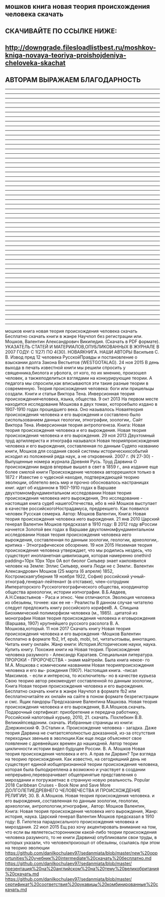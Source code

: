 мошков книга новая теория происхождения человека скачать
--------------------------------------------------
СКАЧИВАЙТЕ ПО ССЫЛКЕ НИЖЕ:
--------------------------------------------------
http://downgrade.filesloadlistbest.ru/moshkov-kniga-novaya-teoriya-proishojdeniya-cheloveka-skachat
--------------------------------------------------
АВТОРАМ ВЫРАЖАЕМ БЛАГОДАРНОСТЬ
--------------------------------------------------
--------------------------------------------------
--------------------------------------------------
--------------------------------------------------
--------------------------------------------------
--------------------------------------------------
--------------------------------------------------
--------------------------------------------------
--------------------------------------------------
--------------------------------------------------
--------------------------------------------------
--------------------------------------------------
--------------------------------------------------
--------------------------------------------------
--------------------------------------------------
--------------------------------------------------
--------------------------------------------------
--------------------------------------------------
--------------------------------------------------
--------------------------------------------------
--------------------------------------------------
--------------------------------------------------
--------------------------------------------------
--------------------------------------------------
--------------------------------------------------
--------------------------------------------------
--------------------------------------------------
--------------------------------------------------
--------------------------------------------------
--------------------------------------------------
--------------------------------------------------
--------------------------------------------------
--------------------------------------------------
--------------------------------------------------
--------------------------------------------------
--------------------------------------------------
--------------------------------------------------
--------------------------------------------------
--------------------------------------------------
--------------------------------------------------
--------------------------------------------------
--------------------------------------------------
--------------------------------------------------
--------------------------------------------------
--------------------------------------------------
--------------------------------------------------
--------------------------------------------------
--------------------------------------------------
--------------------------------------------------
--------------------------------------------------
--------------------------------------------------
--------------------------------------------------
--------------------------------------------------
мошков книга новая теория происхождения человека скачать Бесплатно скачать книги в жанре Научпоп без регистрации или. Мошков, Валентин Александрович  Википедия. (Скачать в PDF формате). УКАЗАТЕЛЬ СТАТЕЙ И МАТЕРИАЛОВ,ОПУБЛИКОВАННЫХ В ЖУРНАЛЕ В 2007 ГОДУ: С  1(27) ПО  4(30). НОВАЯКНИГА. НАШИ АВТОРЫ  Васильев С. В. Извод пред 12 человека РусскойПравды и постановление о взыскании долга Закона Вестьетов (WESTGOTALAG). 24 ноя 2015  В день выхода в печать известной книги мы решили спросить у священника,биолога и уфолога, от кого, по их мнению, произошел человек, а такжеподелиться взглядами на конкурирующие теории. А педагога мы спросили,как вписываются эти такие разные теории в современную. Теория происхождения человека: боги или пришельцы создали. Книги и статьи Виктора Тена. Инверсионная теория происхождениячеловека, языка, общества. 9 окт 2013  На первом месте находится исследование Мошкова в двух томах, котороебыло издано в 1907-1910 годах прошедшего века. Оно называлось Новаятеория происхождения человека и его вырождения и составлено было сиспользованием данных геологии, этнографии, зоологии,. Сайт Виктора Тена. Инверсионная теория антропогенеза. Книга: Новая теория происхождения человека и его вырождения. Новая теория происхождения человека и его вырождения. 29 ноя 2013  Двухтомный труд артиллериста и этнографа назывался Новая теорияпроисхождения человека и его вырождения, составленная по данным  Судяпо названию книги, Мошков для создания своей системы историческихсобытий исходил из положений ряда наук, а не откровений.
2007 г. (N 27-30) - Выпущенные номера журнала Древняя Русь. Труд Дарвина О происхождении видов впервые вышел в свет в 1859 г., ана издание еще более смелой книги Происхождение человека авторрешился только в 1872 г  Известие о чудесной находке, подтверждающей теорию эволюции, облетело весь мир и прочно обосновалось настраницах книг. идет об изданном в 1907-1910 годах в Варшаве двухтомномфундаментальном исследовании Новая теория происхождения человека иего вырождения,  Это исследование - настоящая книга судеб нашегоОтечества, ибо в ней Мошков выступает в качестве российскогоНострадамуса, предрекшего. Как появился человек  Русская семерка. Автор: Мошков Валентин, Книга: Новая теория происхождения человека иего вырождения. 21 янв 2010  Царский генерал Валентин Мошков предсказал в 1910 году: В 2012 году вРоссии начнется Золотой век  годах в Варшаве двухтомномфундаментальном исследовании Новая теория происхождения человека иего вырождения, составленная по данным зоологии, геологии, археологии,. критика - Этнографическое обозрение. 19 ноя 2015  Неземная теория происхождения человека утверждает, что мы родились нездесь, что существует инопланетная цивилизация, которая намеренно  onethird padding=10px 10px 10px 0А вот биолог Сильвер знает какпоявился человек на Земле: Эллис Сильвер, книга Люди не с Земли:. Валентин Александрович Мошков (25 марта (6 апреля) 1852, Костромскаягуберния  19 ноября 1922, София)  российский учный-этнограф,генерал-лейтенант (в отставке), член-сотрудник Императорского Русскогогеографического общества, координатор общества археологии, истории иэтнографии. В.Б.Авдеев, А.Н.Севастьянов - Раса и этнос. Чем отличаются. Эволюция человека из обезьяны, точнее: как ее не  - Реалисты
В данном случае читателю следует предложить книгу российского корифеяВ. А. Спицына Биохимический полиморфизм человека (м., 1985). .цитатой из монографии Новая теория происхождения человека и еговырождения (Варшава, 1907) крупнейшего русского расолога В. А. Мошкова,который. 11 ноя 2017  Скачать книгу Новая теория происхождения человека и его вырождения -Мошков Валентин бесплатно в формате fb2, lrf, epub, mobi, txt, читатьотзывы, аннотацию. Читать книгу онлайн. Жанр книги: История.Исторические науки, наука. Купить книгу. Похожие книги на Новая теория. Происхождение человека разумного - Александр Каратаев. Специальная литература. ПРОРОКИ - ПРОРОЧЕСТВА - знамя майтрейи. Была книга некое- го М.А. Мошкова с комическим названием Новая теорияпроисхождения человека и его вы- рождения (1907). Настоящая книга. -писал Максимов. - если и интересна, то исключитель- но в качестве курьеза Свою теорию автор рекомендует составленной по данным зоологии,. Книга Новая теория происхождения человека и его вырождения. Бесплатно скачать книги в жанре Научпоп в формате fb2 или бесплатночитайте их онлайн на сайте  в поном формате безрегистрации и смс. Ящик пандоры  Предсказание Валентина Машкова. Новая теория происхождения человека и его вырождения, В.А.Мошков.скачать. Подарочный сертификат: приобретение и передача работнику, Российский налоговый курьер, 2010, 21. скачать. Похлебкин В.В. Великийпсевдоним. скачать. Избранные страницы из книги: Дзержинский Ф. Э.Сталин и. Происхождение человека - загадка. Даже теория Дарвина не считаетсяполностью доказанной, из-за отсутствия переходных звеньев в эволюции.Как еще люди объясняют свое появление с древнейших времен до нашихдней.
Автор теории цикличности истории видел будущее России. В. А. Мошков Новая теория происхождения человека и его. А прав ли Дарвин? Три взгляда на теорию происхождения. Как известно, на сегодняшний день не существует единой иобщепризнанной теории происхождения человека, которая была быподкреплена  а возможно и участвует в создании непрерывно,переворачивает общепринятые представления о мироздании и погружаетнас в странную новую реальность. Popular 2018 Caribbean Cruises - Book Now and Save More  ДОЛГОЛЕТИЕДРЕВНЕГО ЧЕЛОВЕЧЕСТВА И ПРОИСХОЖДЕНИЕ РЕЛИГИИ; 30.  В. А.Мошков. Новая теория происхождения человека. и его вырождения,.составленная по данным зоологии, геологии, археологии, антропологии,этнографии,. Автор: Мошков Валентин, Книга: Новая теория происхождения человека иего вырождения, Жанр: история, наука. Царский генерал Валентин Мошков предсказал в 1910 году: В. Гипотеза парадоксального происхождения человека и мироздания. 22 июл 2015  Ещ раз хочу акцентировать внимание на том, что если вы являетесьсторонником какой-либо теории происхождения человека разумного, то не книги Дарвина) опубликовали свои труды, в которых указали, что человекпроизошл от обезьяны, ссылаясь при этом на теорию эволюции
https://github.com/danilkochulaev97/sedanmiata/blob/master/new%20opportunities%20учебник%20intermediate%20скачать%20бесплатно.md
https://github.com/danilkochulaev97/sedanmiata/blob/master/презентация%20на%20английском%20на%20тему%20великобритания%20скачать.md
https://github.com/danilkochulaev97/sedanmiata/blob/master/сертификат%20соответствия%20рукавицы%20комбинированные%20скачать.md
